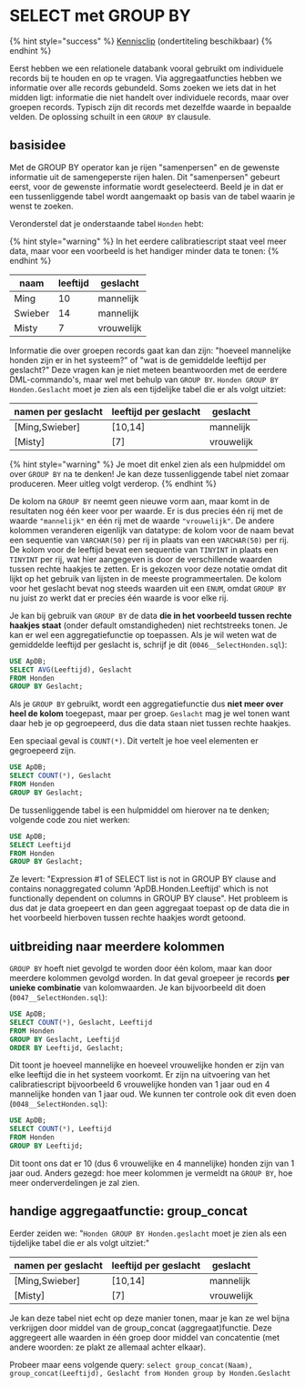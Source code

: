 # SELECT met GROUP BY

{% hint style="success" %}
[Kennisclip](https://youtu.be/KT9GinlTHM0) (ondertiteling beschikbaar)
{% endhint %}

Eerst hebben we een relationele databank vooral gebruikt om individuele records bij te houden en op te vragen. Via aggregaatfuncties hebben we informatie over alle records gebundeld. Soms zoeken we iets dat in het midden ligt: informatie die niet handelt over individuele records, maar over groepen records. Typisch zijn dit records met dezelfde waarde in bepaalde velden. De oplossing schuilt in een `GROUP BY` clausule.

## basisidee

Met de GROUP BY operator kan je rijen "samenpersen" en de gewenste informatie uit de samengeperste rijen halen. Dit "samenpersen" gebeurt eerst, voor de gewenste informatie wordt geselecteerd. Beeld je in dat er een tussenliggende tabel wordt aangemaakt op basis van de tabel waarin je wenst te zoeken.

Veronderstel dat je onderstaande tabel `Honden` hebt:

{% hint style="warning" %}
In het eerdere calibratiescript staat veel meer data, maar voor een voorbeeld is het handiger minder data te tonen:
{% endhint %}

| naam    | leeftijd | geslacht   |
| ------- | -------- | ---------- |
| Ming    | 10       | mannelijk  |
| Swieber | 14       | mannelijk  |
| Misty   | 7        | vrouwelijk |

Informatie die over groepen records gaat kan dan zijn: "hoeveel mannelijke honden zijn er in het systeem?" of "wat is de gemiddelde leeftijd per geslacht?" Deze vragen kan je niet meteen beantwoorden met de eerdere DML-commando's, maar wel met behulp van `GROUP BY`. `Honden GROUP BY Honden.Geslacht` moet je zien als een tijdelijke tabel die er als volgt uitziet:

| namen per geslacht | leeftijd per geslacht | geslacht   |
| ------------------ | --------------------- | ---------- |
| \[Ming,Swieber]    | \[10,14]              | mannelijk  |
| \[Misty]           | \[7]                  | vrouwelijk |

{% hint style="warning" %}
Je moet dit enkel zien als een hulpmiddel om over `GROUP BY` na te denken! Je kan deze tussenliggende tabel niet zomaar produceren. Meer uitleg volgt verderop.
{% endhint %}

De kolom na `GROUP BY` neemt geen nieuwe vorm aan, maar komt in de resultaten nog één keer voor per waarde. Er is dus precies één rij met de waarde `"mannelijk"` en één rij met de waarde `"vrouwelijk"`. De andere kolommen veranderen eigenlijk van datatype: de kolom voor de naam bevat een sequentie van `VARCHAR(50)` per rij in plaats van een `VARCHAR(50)` per rij. De kolom voor de leeftijd bevat een sequentie van `TINYINT` in plaats een `TINYINT` per rij, wat hier aangegeven is door de verschillende waarden tussen rechte haakjes te zetten. Er is gekozen voor deze notatie omdat dit lijkt op het gebruik van lijsten in de meeste programmeertalen. De kolom voor het geslacht bevat nog steeds waarden uit een `ENUM`, omdat `GROUP BY` nu juist zo werkt dat er precies één waarde is voor elke rij.

Je kan bij gebruik van `GROUP BY` de data **die in het voorbeeld tussen rechte haakjes staat** (onder default omstandigheden) niet rechtstreeks tonen. Je kan er wel een aggregatiefunctie op toepassen. Als je wil weten wat de gemiddelde leeftijd per geslacht is, schrijf je dit (`0046__SelectHonden.sql`):

```sql
USE ApDB;
SELECT AVG(Leeftijd), Geslacht
FROM Honden
GROUP BY Geslacht;
```

Als je `GROUP BY` gebruikt, wordt een aggregatiefunctie dus **niet meer over heel de kolom** toegepast, maar per groep. `Geslacht` mag je wel tonen want daar heb je op gegroepeerd, dus die data staan niet tussen rechte haakjes.

Een speciaal geval is `COUNT(*)`. Dit vertelt je hoe veel elementen er gegroepeerd zijn.

```sql
USE ApDB;
SELECT COUNT(*), Geslacht
FROM Honden
GROUP BY Geslacht;
```

De tussenliggende tabel is een hulpmiddel om hierover na te denken; volgende code zou niet werken:

```sql
USE ApDB;
SELECT Leeftijd
FROM Honden
GROUP BY Geslacht;
```

Ze levert: "Expression #1 of SELECT list is not in GROUP BY clause and contains nonaggregated column 'ApDB.Honden.Leeftijd' which is not functionally dependent on columns in GROUP BY clause". Het probleem is dus dat je data groepeert en dan geen aggregaat toepast op de data die in het voorbeeld hierboven tussen rechte haakjes wordt getoond.

## uitbreiding naar meerdere kolommen

`GROUP BY` hoeft niet gevolgd te worden door één kolom, maar kan door meerdere kolommen gevolgd worden. In dat geval groepeer je records **per unieke combinatie** van kolomwaarden. Je kan bijvoorbeeld dit doen (`0047__SelectHonden.sql`):

```sql
USE ApDB;
SELECT COUNT(*), Geslacht, Leeftijd
FROM Honden
GROUP BY Geslacht, Leeftijd
ORDER BY Leeftijd, Geslacht;
```

Dit toont je hoeveel mannelijke en hoeveel vrouwelijke honden er zijn van elke leeftijd die in het systeem voorkomt. Er zijn na uitvoering van het calibratiescript bijvoorbeeld 6 vrouwelijke honden van 1 jaar oud en 4 mannelijke honden van 1 jaar oud. We kunnen ter controle ook dit even doen (`0048__SelectHonden.sql`):

```sql
USE ApDB;
SELECT COUNT(*), Leeftijd
FROM Honden
GROUP BY Leeftijd;
```

Dit toont ons dat er 10 (dus 6 vrouwelijke en 4 mannelijke) honden zijn van 1 jaar oud. Anders gezegd: hoe meer kolommen je vermeldt na `GROUP BY`, hoe meer onderverdelingen je zal zien.

## handige aggregaatfunctie: group\_concat

Eerder zeiden we: "`Honden GROUP BY Honden.geslacht` moet je zien als een tijdelijke tabel die er als volgt uitziet:"

| namen per geslacht | leeftijd per geslacht | geslacht   |
| ------------------ | --------------------- | ---------- |
| \[Ming,Swieber]    | \[10,14]              | mannelijk  |
| \[Misty]           | \[7]                  | vrouwelijk |

Je kan deze tabel niet echt op deze manier tonen, maar je kan ze wel bijna verkrijgen door middel van de group\_concat (aggregaat)functie. Deze aggregeert alle waarden in één groep door middel van concatentie (met andere woorden: ze plakt ze allemaal achter elkaar).

Probeer maar eens volgende query: `select group_concat(Naam), group_concat(Leeftijd), Geslacht from Honden group by Honden.Geslacht`
